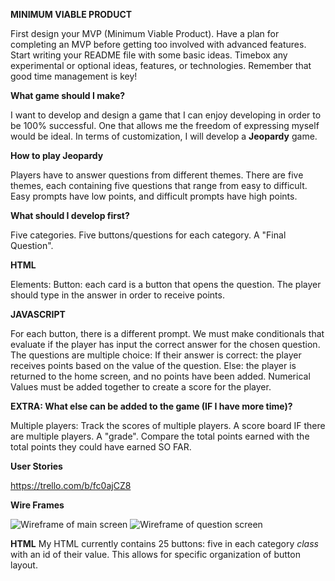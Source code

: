 **MINIMUM VIABLE PRODUCT**

First design your MVP (Minimum Viable Product). Have a plan for completing an MVP before getting too involved with advanced features. Start writing your README file with some basic ideas. Timebox any experimental or optional ideas, features, or technologies. Remember that good time management is key!

**What game should I make?**

I want to develop and design a game that I can enjoy developing in order to be 100% successful. One that allows me the freedom of expressing myself would be ideal. In terms of customization, I will develop a **Jeopardy** game.

**How to play Jeopardy**

Players have to answer questions from different themes. There are five themes, each containing five questions that range from easy to difficult. Easy prompts have low points, and difficult prompts have high points.

**What should I develop first?**

Five categories.
Five buttons/questions for each category.
A "Final Question".

**HTML**

Elements:
Button: each card is a button that opens the question. The player should type in the answer in order to receive points.


**JAVASCRIPT**

For each button, there is a different prompt. We must make conditionals that evaluate if the player has input the correct answer for the chosen question.
The questions are multiple choice:
If their answer is correct: the player receives points based on the value of the question.
Else: the player is returned to the home screen, and no points have been added.
Numerical Values must be added together to create a score for the player.


**EXTRA: What else can be added to the game (IF I have more time)?**

Multiple players: Track the scores of multiple players.
A score board IF there are multiple players.
A "grade". Compare the total points earned with the total points they could have earned SO FAR.



**User Stories**

https://trello.com/b/fc0ajCZ8

**Wire Frames**

<img src="Wireframes/Web 1920 – 1.png" alt = "Wireframe of main screen">
<img src="Wireframes/Web 1920 – 2.png" alt = "Wireframe of question screen">


**HTML**
My HTML currently contains 25 buttons: five in each category *class* with an id of their value. This allows for specific organization of button layout.